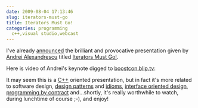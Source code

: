```yaml
---
date: 2009-08-04 17:13:46
slug: iterators-must-go
title: Iterators Must Go!
categories: programming
  c++,visual studio,webcast
---
```


I've already [announced](http://mateusz.loskot.net/?p=731) the brilliant and provocative presentation given by [Andrei Alexandrescu](http://erdani.org/) titled [Iterators Must Go!](http://www.boostcon.com/site-media/var/sphene/sphwiki/attachment/2009/05/08/iterators-must-go.pdf).





Here is video of Andrei's keynote digged to [boostcon.blip.tv](http://boostcon.blip.tv/):







It may seem this is a [C++](/category/programming/cpp/) oriented presentation, but in fact it's more related to software design, [design patterns](http://en.wikipedia.org/wiki/Design_pattern_(computer_science)) and [idioms](http://en.wikibooks.org/wiki/More_C%2B%2B_Idioms), [interface oriented design](http://www.pragprog.com/titles/kpiod/interface-oriented-design), [programming by contract](http://www.digitalmars.com/d/2.0/dbc.html) and...shortly, it's really worthwhile to watch, during lunchtime of course ;-), and enjoy!
